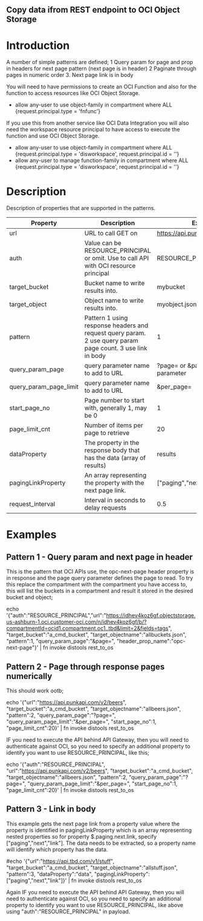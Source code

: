 ## Copy data ifrom REST endpoint to OCI Object Storage

# Introduction

A number of simple patterns are defined;
1 Query param for page and prop in headers for next page pattern (next page is in header)
2 Paginate through pages in numeric order
3. Next page link is in body

You will need to have permissions to create an OCI Function and also for the function to access resources like OCI Object Storage.
* allow any-user to use object-family in compartment <compartment-name> where ALL {request.principal.type = 'fnfunc'}

If you use this from another service like OCI Data Integration you will also need the workspace resource principal to have access to execute the function and use OCI Object Storage.

* allow any-user to use object-family in compartment <compartment-name> where ALL {request.principal.type = 'disworkspace', request.principal.id = '<workspace-ocid>'}
* allow any-user to manage function-family in compartment <compartment-name> where ALL {request.principal.type = 'disworkspace', request.principal.id = '<workspace-ocid>'}

# Description

Description of properties that are supported in the patterns.

Property | Description | Example
--- | --- | ---
url | URL to call GET on | https://api.punkapi.com/v2/beers
auth | Value can be RESOURCE_PRINCIPAL or omit. Use to call API with OCI resource principal | RESOURCE_PRINCIPAL
target_bucket | Bucket name to write results into. | mybucket
target_object | Object name to write results into. | myobject.json
pattern | Pattern 1 using response headers and request query param. 2 use query param page count. 3 use link in body | 1
query_param_page | query parameter name to add to URL | ?page= or &page= if first query parameter
query_param_page_limit | query parameter name to add to URL | &per_page=
start_page_no | Page number to start with, generally 1, may be 0 | 1
page_limit_cnt | Number of items per page to retrieve | 20
dataProperty | The property in the response body that has the data (array of results) | results
pagingLinkProperty | An array representing the property with the next page link. | ["paging","next","link"]
request_interval | Interval in seconds to delay requests | 0.5

# Examples

## Pattern 1 - Query param and next page in header

This is the pattern that OCI APIs use, the opc-next-page header property is in response and the page query parameter defines the page to read. To try this replace the compartment with the compartment you have access to, this will list the buckets in a compartment and result it stored in the desired bucket and object;

echo '{"auth":"RESOURCE_PRINCIPAL","url":"https://idhev4koz6gf.objectstorage.us-ashburn-1.oci.customer-oci.com/n/idhev4koz6gf/b/?compartmentId=ocid1.compartment.oc1..tbd&limit=2&fields=tags", "target_bucket":"a_cmd_bucket", "target_objectname":"allbuckets.json", "pattern":1, "query_param_page":"&page=", "header_prop_name":"opc-next-page"}' | fn invoke distools rest_to_os

## Pattern 2 - Page through response pages numerically

This should work ootb;

echo '{"url":"https://api.punkapi.com/v2/beers", "target_bucket":"a_cmd_bucket", "target_objectname":"allbeers.json", "pattern":2, "query_param_page":"?page=", "query_param_page_limit":"&per_page=", "start_page_no":1, "page_limit_cnt":20}' | fn invoke distools rest_to_os

IF you need to execute the API behind API Gateway, then you will need to authenticate against OCI, so you need to specify an additional property to identify you want to use RESOURCE_PRINCIPAL, like this;

echo '{"auth":"RESOURCE_PRINCIPAL", "url":"https://api.punkapi.com/v2/beers", "target_bucket":"a_cmd_bucket", "target_objectname":"allbeers.json", "pattern":2, "query_param_page":"?page=", "query_param_page_limit":"&per_page=", "start_page_no":1, "page_limit_cnt":20}' | fn invoke distools rest_to_os


## Pattern 3 - Link in body

This example gets the next page link from a property value where the property is identified in pagingLinkProperty which is an array representing nested properties so for property $.paging.next.link, specify ["paging","next","link"]. The data needs to be extracted, so a property name will identify which property has the data.

#echo '{"url":"https://api.tbd.com/v1/stuff", "target_bucket":"a_cmd_bucket", "target_objectname":"allstuff.json", "pattern":3, "dataProperty":"data", "pagingLinkProperty":["paging","next","link"]}' | fn invoke distools rest_to_os

Again IF you need to execute the API behind API Gateway, then you will need to authenticate against OCI, so you need to specify an additional property to identify you want to use RESOURCE_PRINCIPAL, like above using "auth":"RESOURCE_PRINCIPAL" in payload.


